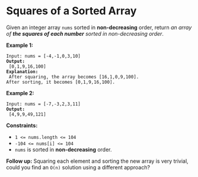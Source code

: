 # Squares of a Sorted Array



Given an integer array `nums` sorted in **non-decreasing** order, return _an array of **the squares of each number** sorted in non-decreasing order_.

&#x20;

**Example 1:**

<pre><code>Input: nums = [-4,-1,0,3,10]
<strong>Output:
</strong> [0,1,9,16,100]
<strong>Explanation:
</strong> After squaring, the array becomes [16,1,0,9,100].
After sorting, it becomes [0,1,9,16,100].
</code></pre>

**Example 2:**

<pre><code>Input: nums = [-7,-3,2,3,11]
<strong>Output:
</strong> [4,9,9,49,121]
</code></pre>

&#x20;

**Constraints:**

* `1 <= nums.length <= 104`
* `-104 <= nums[i] <= 104`
* `nums` is sorted in **non-decreasing** order.

&#x20;

**Follow up:** Squaring each element and sorting the new array is very trivial, could you find an `O(n)` solution using a different approach?
